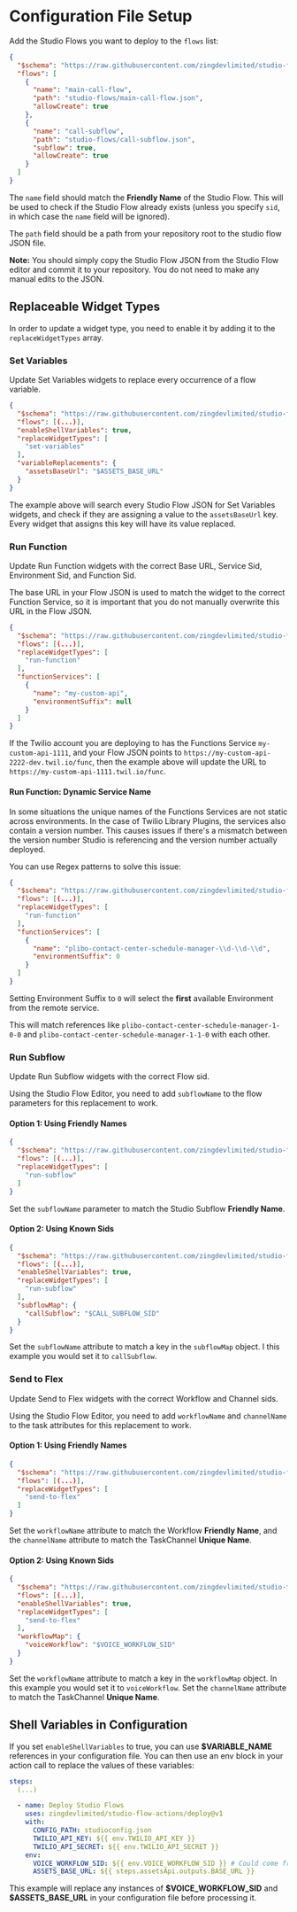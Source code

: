 # Configuration File Setup

Add the Studio Flows you want to deploy to the `flows` list:

```json
{
  "$schema": "https://raw.githubusercontent.com/zingdevlimited/studio-flow-actions/v1/config-schema.json",
  "flows": [
    {
      "name": "main-call-flow",
      "path": "studio-flows/main-call-flow.json",
      "allowCreate": true
    },
    {
      "name": "call-subflow",
      "path": "studio-flows/call-subflow.json",
      "subflow": true,
      "allowCreate": true
    }
  ]
}
```

The `name` field should match the **Friendly Name** of the Studio Flow. This will be used to check if the Studio Flow already exists (unless you specify `sid`, in which case the `name` field will be ignored).

The `path` field should be a path from your repository root to the studio flow JSON file.

**Note:** You should simply copy the Studio Flow JSON from the Studio Flow editor and commit it to your repository. You do not need to make any manual edits to the JSON.

## Replaceable Widget Types

In order to update a widget type, you need to enable it by adding it to the `replaceWidgetTypes` array.

### Set Variables

Update Set Variables widgets to replace every occurrence of a flow variable.

```json
{
  "$schema": "https://raw.githubusercontent.com/zingdevlimited/studio-flow-actions/v1/config-schema.json",
  "flows": [(...)],
  "enableShellVariables": true,
  "replaceWidgetTypes": [
    "set-variables"
  ],
  "variableReplacements": {
    "assetsBaseUrl": "$ASSETS_BASE_URL"
  }
}
```

The example above will search every Studio Flow JSON for Set Variables widgets, and check if they are assigning a value to the `assetsBaseUrl` key. Every widget that assigns this key will have its value replaced.

### Run Function

Update Run Function widgets with the correct Base URL, Service Sid, Environment Sid, and Function Sid.

The base URL in your Flow JSON is used to match the widget to the correct Function Service, so it is important that you do not manually overwrite this URL in the Flow JSON.

```json
{
  "$schema": "https://raw.githubusercontent.com/zingdevlimited/studio-flow-actions/v1/config-schema.json",
  "flows": [(...)],
  "replaceWidgetTypes": [
    "run-function"
  ],
  "functionServices": [
    {
      "name": "my-custom-api",
      "environmentSuffix": null
    }
  ]
}
```

If the Twilio account you are deploying to has the Functions Service `my-custom-api-1111`, and your Flow JSON points to `https://my-custom-api-2222-dev.twil.io/func`, then the example above will update the URL to `https://my-custom-api-1111.twil.io/func`.

#### Run Function: Dynamic Service Name

In some situations the unique names of the Functions Services are not static across environments.
In the case of Twilio Library Plugins, the services also contain a version number.
This causes issues if there's a mismatch between the version number Studio is referencing and the version number actually deployed.

You can use Regex patterns to solve this issue:

```json
{
  "$schema": "https://raw.githubusercontent.com/zingdevlimited/studio-flow-actions/v1/config-schema.json",
  "flows": [(...)],
  "replaceWidgetTypes": [
    "run-function"
  ],
  "functionServices": [
    {
      "name": "plibo-contact-center-schedule-manager-\\d-\\d-\\d",
      "environmentSuffix": 0
    }
  ]
}
```

Setting Environment Suffix to `0` will select the **first** available Environment from the remote service.

This will match references like `plibo-contact-center-schedule-manager-1-0-0` and
`plibo-contact-center-schedule-manager-1-1-0` with each other.

### Run Subflow

Update Run Subflow widgets with the correct Flow sid.

Using the Studio Flow Editor, you need to add `subflowName` to the flow parameters for this replacement to work.

#### Option 1: Using Friendly Names

```json
{
  "$schema": "https://raw.githubusercontent.com/zingdevlimited/studio-flow-actions/v1/config-schema.json",
  "flows": [(...)],
  "replaceWidgetTypes": [
    "run-subflow"
  ]
}
```

Set the `subflowName` parameter to match the Studio Subflow **Friendly Name**.

#### Option 2: Using Known Sids

```json
{
  "$schema": "https://raw.githubusercontent.com/zingdevlimited/studio-flow-actions/v1/config-schema.json",
  "flows": [(...)],
  "enableShellVariables": true,
  "replaceWidgetTypes": [
    "run-subflow"
  ],
  "subflowMap": {
    "callSubflow": "$CALL_SUBFLOW_SID"
  }
}
```

Set the `subflowName` attribute to match a key in the `subflowMap` object. I this example you would set it to `callSubflow`.

### Send to Flex

Update Send to Flex widgets with the correct Workflow and Channel sids.

Using the Studio Flow Editor, you need to add `workflowName` and `channelName` to the task attributes for this replacement to work.

#### Option 1: Using Friendly Names

```json
{
  "$schema": "https://raw.githubusercontent.com/zingdevlimited/studio-flow-actions/v1/config-schema.json",
  "flows": [(...)],
  "replaceWidgetTypes": [
    "send-to-flex"
  ]
}
```

Set the `workflowName` attribute to match the Workflow **Friendly Name**, and the `channelName` attribute to match the TaskChannel **Unique Name**.

#### Option 2: Using Known Sids

```json
{
  "$schema": "https://raw.githubusercontent.com/zingdevlimited/studio-flow-actions/v1/config-schema.json",
  "flows": [(...)],
  "enableShellVariables": true,
  "replaceWidgetTypes": [
    "send-to-flex"
  ],
  "workflowMap": {
    "voiceWorkflow": "$VOICE_WORKFLOW_SID"
  }
}
```

Set the `workflowName` attribute to match a key in the `workflowMap` object. In this example you would set it to `voiceWorkflow`. Set the `channelName` attribute to match the TaskChannel **Unique Name**.

## Shell Variables in Configuration

If you set `enableShellVariables` to true, you can use **\$VARIABLE_NAME** references in your configuration file. You can then use an env block in your action call to replace the values of these variables:

```yaml
steps:
  (...)

  - name: Deploy Studio Flows
    uses: zingdevlimited/studio-flow-actions/deploy@v1
    with:
      CONFIG_PATH: studioconfig.json
      TWILIO_API_KEY: ${{ env.TWILIO_API_KEY }}
      TWILIO_API_SECRET: ${{ env.TWILIO_API_SECRET }}
    env:
      VOICE_WORKFLOW_SID: ${{ env.VOICE_WORKFLOW_SID }} # Could come from e.g. terraform
      ASSETS_BASE_URL: ${{ steps.assetsApi.outputs.BASE_URL }}
```

This example will replace any instances of **\$VOICE_WORKFLOW_SID** and **\$ASSETS_BASE_URL** in your configuration file before processing it.